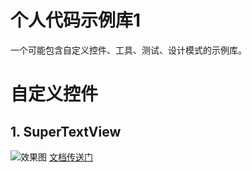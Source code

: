 # 个人代码示例库1
一个可能包含自定义控件、工具、测试、设计模式的示例库。

# 自定义控件
## 1. SuperTextView
![效果图](https://camo.githubusercontent.com/1a1353d4e208d871470db2b892b2e3a96dfb7964/687474703a2f2f6f67656d646c7261702e626b742e636c6f7564646e2e636f6d2f537570657254657874566965775f636f766572302e706e67)
[文档传送门](https://github.com/chenBingX/SuperTextView)
